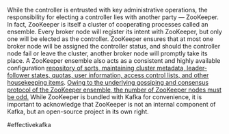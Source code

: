 While the controller is entrusted with key administrative operations, the responsibility for electing a controller lies with another party — ZooKeeper. In fact, ZooKeeper is itself a cluster of cooperating processes called an ensemble. Every broker node will register its intent with ZooKeeper, but only one will be elected as the controller. ZooKeeper ensures that at most one broker node will be assigned the controller status, and should the controller node fail or leave the cluster, another broker node will promptly take its place. A ZooKeeper ensemble also acts as a consistent and highly available configuration <u>repository of sorts, maintaining cluster metadata, leader-follower states, quotas, user information, access control lists, and other housekeeping items</u>. <u>Owing to the underlying gossiping and consensus protocol of the ZooKeeper ensemble, the number of ZooKeeper nodes must be odd.</u> While ZooKeeper is bundled with Kafka for convenience, it is important to acknowledge that ZooKeeper is not an internal component of Kafka, but an open-source project in its own right.

#effectivekafka